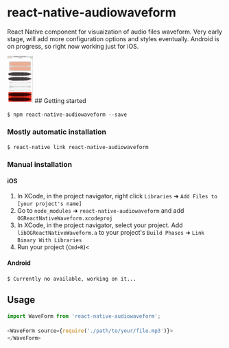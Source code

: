
# react-native-audiowaveform
React Native component for visuaization of audio files waveform.
Very early stage, will add more configuration options and styles eventually.
Android is on progress, so right now working just for iOS.

<img src="/screenshots/screen2.png" alt="sounWaves" style="width: 60px;"/>
## Getting started

`$ npm react-native-audiowaveform --save`

### Mostly automatic installation

`$ react-native link react-native-audiowaveform`

### Manual installation


#### iOS

1. In XCode, in the project navigator, right click `Libraries` ➜ `Add Files to [your project's name]`
2. Go to `node_modules` ➜ `react-native-audiowaveform` and add `OGReactNativeWaveform.xcodeproj`
3. In XCode, in the project navigator, select your project. Add `libOGReactNativeWaveform.a` to your project's `Build Phases` ➜ `Link Binary With Libraries`
4. Run your project (`Cmd+R`)<

#### Android
`$ Currently no available, working on it...`


## Usage
```javascript
import WaveForm from 'react-native-audiowaveform';

<WaveForm source={require('./path/to/your/file.mp3')}>
</WaveForm>


```
  
